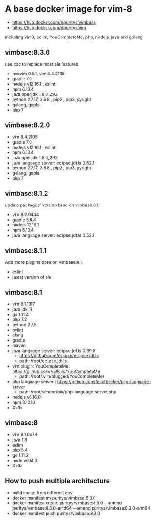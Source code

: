 # A base docker image for vim-8

- https://hub.docker.com/r/puritys/vimbase
- https://hub.docker.com/r/puritys/vim

including vim8, eclim, YouCompleteMe, php, nodejs, java and golang

## vimbase:8.3.0

use coc to replace most ale features
- neovim 0.5.1, vim 8.4.2105
- gradle 7.0
- nodejs v12.16.1 , eslint
- npm 6.13.4
- java openjdk 1.8.0_292
- python 2.7.17, 3.6.8 , pip2 , pip3, pyright
- golang, gopls
- php 7

## vimbase:8.2.0
- vim 8.4.2105
- gradle 7.0
- nodejs v12.16.1 , eslint
- npm 6.13.4
- java openjdk 1.8.0_292
- java language server: eclipse.jdt.ls 0.52.1
- python 2.7.17, 3.6.8 , pip2 , pip3, pyright
- golang, gopls
- php 7


## vimbase:8.1.2

update packages' version base on vimbase:8.1.

- vim 8.2.0444
- gradle 5.6.4
- nodejs 12.16.1
- npm 6.13.4
- java language server: eclipse.jdt.ls 0.52.1

## vimbase:8.1.1

Add more plugins base on vimbase:8.1.

- eslint
- latest version of ale

## vimbase:8.1
- vim 8.1.1317
- java jdk 11
- go 1.11.4
- php 7.2
- python 2.7.5
- pylint
- clang
- gradle
- maven
- java language server: eclipse.jdt.ls 0.39.0
    - https://github.com/eclipse/eclipse.jdt.ls
    - path: /root/eclipse.jdt.ls
- vim plugin: YouCompleteMe: https://github.com/Valloric/YouCompleteMe
    - path: /root/.vim/plugged/YouCompleteMe/
- php language server : https://github.com/felixfbecker/php-language-server
    - path: /root/vendor/bin/php-language-server.php
- nodejs v6.16.0
- npm 3.10.10
- Xvfb

## vimbase:8

- vim 8.1.0479
- java 1.8
- eclim
- php 5.4
- go 1.11.2
- node v6.14.3
- Xvfb

## How to push multiple architecture
- build image from different env
- docker manifest rm puritys/vimbase:8.3.0
- docker manifest create puritys/vimbase:8.3.0 --amend puritys/vimbase:8.3.0-amd64 --amend puritys/vimbase:8.3.0-arm64
- docker manifest push puritys/vimbase:8.3.0
